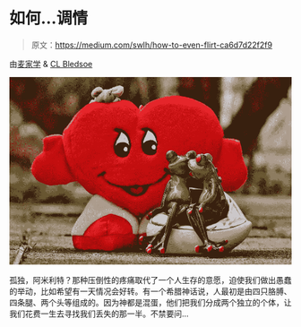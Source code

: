 # 如何…调情

> 原文：<https://medium.com/swlh/how-to-even-flirt-ca6d7d22f2f9>

由[麦家学](https://www.amazon.com/s?k=Michael+Gushue&ref=nb_sb_noss_2) & [CL Bledsoe](https://www.amazon.com/CL-Bledsoe/e/B00JT19VXS?ref=sr_ntt_srch_lnk_1&qid=1560181652&sr=8-1)

![](img/9ae09ad78fda814dd1b2f31ec02ae686.png)

孤独，阿米利特？那种压倒性的疼痛取代了一个人生存的意愿，迫使我们做出愚蠢的举动，比如希望有一天情况会好转。有一个希腊神话说，人最初是由四只胳膊、四条腿、两个头等组成的。因为神都是混蛋，他们把我们分成两个独立的个体，让我们花费一生去寻找我们丢失的那一半。不禁要问…